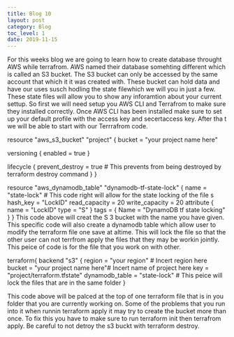 ```yaml
---
title: Blog 10
layout: post
category: Blog
toc_level: 1
date: 2019-11-15
---
```

For this weeks blog we are going to learn  how to create  database throught AWS while terrafrom. AWS named their database somehting different  which is called an S3 bucket. The S3 bucket can only be accessed by the same account that which it it was created with. These bucket can hold data and have our uses susch hodling the state filewhich we will you in just a few. These state files will allow you to show any inforamtion about your current settup. So first we will need setup you  AWS CLI  and Terrafrom to make sure they installed correctly. Once AWS CLI has been installed make sure to set up your default profile with the access key and secertaccess key. After tha t we will be able to start with our Terrrafrom code.
 
 resource "aws_s3_bucket" "project" {
 bucket = "your project name here"
 
 versioning {
  enabled = true
  }
  
 lifecycle {
  prevent_destroy = true # This prevents from being destroyed by terraform destroy command
  }
 }
 
 resource "aws_dynamodb_table" "dynamodb-tf-state-lock" {
   name            = "state-lock" # This code right will allow for the state locking of the file s
   hash_key        = "LockID"
   read_capacity   = 20
   write_capacity = 20
  attribute {
   name = "LockID"
   type = "S"
   }
  tags = { 
   Name = "DynamoDB tf state locking"
   }
 }
 This code above will creat the S 3 bucket with the name you have given. This specific code will also create a dynamodb table which allow  user to modify the terraform file one  save at altime. This will lock the file so that the other user can not terrfrom apply the files that they may be workin jointly. This peice of code is for the file that you work on with other.
  
 terraform{
   backend  "s3" {
   region         = "your region" # Incert region here
   bucket         = "your project name here"# Incert name of project here
   key            = "project/terraform.tfstate"
   dynamodb_table = "state-lock" # This peice  will lock the files that  are in the same folder
   }
  
  This code above will be palced at the top of one terraform file that is in you folder that you are currently working on. Some of the problems that you run into it when runnin terraform apply it may try to create the bucket more than once. To fix this you have to make sure to run terraform init then terrafrom apply. Be  careful  to not detroy the s3 buckt with terraform destroy.
 
